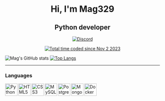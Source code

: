 <div id="header" align="center">
    <h1>Hi, I'm Mag329 </h1>
    <h2>Python developer</h2>
</div>


<p align="center">
  <a href="https://discord.gg/pqd8bfkFkY">
    <img src="https://img.shields.io/badge/Discord-7289DA?style=for-the-badge&logo=discord&logoColor=white" alt="Discord" />
  </a>
</p>

<p align="center">
  <a href="https://wakatime.com/@Mag329">
      <img src="https://wakatime.com/badge/user/018b919c-8ec9-4a53-9254-f550cb396443.svg" alt="Total time coded since Nov 2 2023" />
  </a>
</p>

![Mag's GitHub stats](https://github-readme-stats.vercel.app/api?username=Mag329&show_icons=true&theme=radical)
[![Top Langs](https://github-readme-stats.vercel.app/api/top-langs/?username=Mag329&theme=radical)](https://wakatime.com/@Mag329)
___

### Languages
<img src="https://cdn.jsdelivr.net/gh/devicons/devicon/icons/python/python-original.svg" title="Python" width="40" align="left"/>&nbsp;
<img src="https://cdn.jsdelivr.net/gh/devicons/devicon/icons/html5/html5-original.svg" title="HTML5" width="40" align="left"/>&nbsp;
<img src="https://cdn.jsdelivr.net/gh/devicons/devicon/icons/css3/css3-original.svg" title="CSS3" width="40" align="left"/>&nbsp;
<img src="https://cdn.jsdelivr.net/gh/devicons/devicon/icons/mysql/mysql-original.svg" title="MySQL" width="40" align="left"/>&nbsp;
<img src="https://cdn.jsdelivr.net/gh/devicons/devicon/icons/postgresql/postgresql-original.svg" title="PostgreSQL" width="40" align="left"/>&nbsp;
<img src="https://cdn.jsdelivr.net/gh/devicons/devicon/icons/mongodb/mongodb-original.svg" title="MongoDB" width="40" align="left"/>&nbsp;
<img src="https://cdn.jsdelivr.net/gh/devicons/devicon/icons/docker/docker-original.svg" title="Docker" width="40" align="left"/>&nbsp;


<br/>
<br/>
<br/>
<br/>

